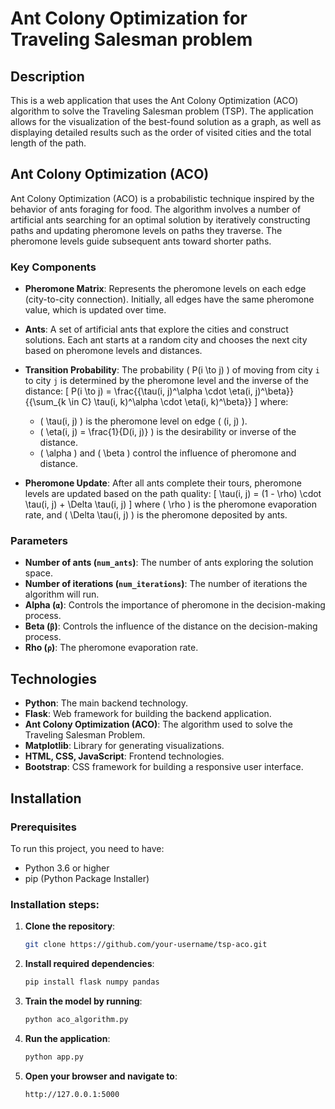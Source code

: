# Ant Colony Optimization for Traveling Salesman problem

## Description
This is a web application that uses the Ant Colony Optimization (ACO) algorithm to solve the Traveling Salesman problem (TSP). The application allows for the visualization of the best-found solution as a graph, as well as displaying detailed results such as the order of visited cities and the total length of the path.

## Ant Colony Optimization (ACO)

Ant Colony Optimization (ACO) is a probabilistic technique inspired by the behavior of ants foraging for food. The algorithm involves a number of artificial ants searching for an optimal solution by iteratively constructing paths and updating pheromone levels on paths they traverse. The pheromone levels guide subsequent ants toward shorter paths.

### Key Components

- **Pheromone Matrix**: Represents the pheromone levels on each edge (city-to-city connection). Initially, all edges have the same pheromone value, which is updated over time.
  
- **Ants**: A set of artificial ants that explore the cities and construct solutions. Each ant starts at a random city and chooses the next city based on pheromone levels and distances.
  
- **Transition Probability**: The probability \( P(i \to j) \) of moving from city `i` to city `j` is determined by the pheromone level and the inverse of the distance:
  \[
  P(i \to j) = \frac{{\tau(i, j)^\alpha \cdot \eta(i, j)^\beta}}{{\sum_{k \in C} \tau(i, k)^\alpha \cdot \eta(i, k)^\beta}}
  \]
  where:
  - \( \tau(i, j) \) is the pheromone level on edge \( (i, j) \).
  - \( \eta(i, j) = \frac{1}{D(i, j)} \) is the desirability or inverse of the distance.
  - \( \alpha \) and \( \beta \) control the influence of pheromone and distance.

- **Pheromone Update**: After all ants complete their tours, pheromone levels are updated based on the path quality:
  \[
  \tau(i, j) = (1 - \rho) \cdot \tau(i, j) + \Delta \tau(i, j)
  \]
  where \( \rho \) is the pheromone evaporation rate, and \( \Delta \tau(i, j) \) is the pheromone deposited by ants.

### Parameters

- **Number of ants (`num_ants`)**: The number of ants exploring the solution space.
- **Number of iterations (`num_iterations`)**: The number of iterations the algorithm will run.
- **Alpha (`α`)**: Controls the importance of pheromone in the decision-making process.
- **Beta (`β`)**: Controls the influence of the distance on the decision-making process.
- **Rho (`ρ`)**: The pheromone evaporation rate.
  
## Technologies
- **Python**: The main backend technology.
- **Flask**: Web framework for building the backend application.
- **Ant Colony Optimization (ACO)**: The algorithm used to solve the Traveling Salesman Problem.
- **Matplotlib**: Library for generating visualizations.
- **HTML, CSS, JavaScript**: Frontend technologies.
- **Bootstrap**: CSS framework for building a responsive user interface.

## Installation

### Prerequisites
To run this project, you need to have:
- Python 3.6 or higher
- pip (Python Package Installer)

### Installation steps:
1. **Clone the repository**:
   ```bash
   git clone https://github.com/your-username/tsp-aco.git
2. **Install required dependencies**:
   ```bash
   pip install flask numpy pandas
3. **Train the model by running**:
   ```bash
   python aco_algorithm.py
4. **Run the application**:
   ```bash
   python app.py
5. **Open your browser and navigate to**:
   ```bash
   http://127.0.0.1:5000
